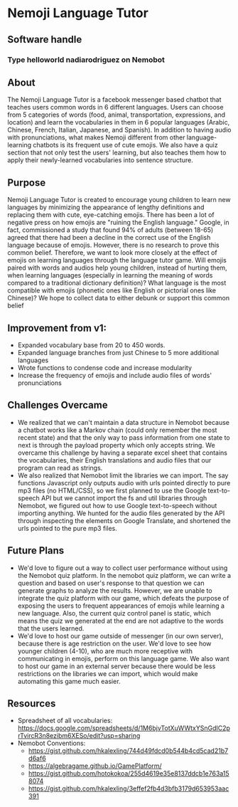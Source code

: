# Nemoji Language Tutor

## Software handle
### Type helloworld nadiarodriguez on Nemobot

## About
The Nemoji Language Tutor is a facebook messenger based chatbot that teaches users common words in 6 different languages. Users can choose from 5 categories of words (food, animal, transportation, expressions, and location) and learn the vocabularies in them in 6 popular languages (Arabic, Chinese, French, Italian, Japanese, and Spanish). In addition to having audio with pronunciations, what makes Nemoji different from other language-learning chatbots is its frequent use of cute emojis. We also have a quiz section that not only test the users' learning, but also teaches them how to apply their newly-learned vocabularies into sentence structure.

## Purpose
Nemoji Language Tutor is created to encourage young children to learn new languages by minimizing the appearance of lengthy definitions and replacing them with cute, eye-catching emojis. There has been a lot of negative press on how emojis are "ruining the English language." Google, in fact, commissioned a study that found 94% of adults (between 18-65) agreed that there had been a decline in the correct use of the English language because of emojis. However, there is no research to prove this common belief. Therefore, we want to look more closely at the effect of emojis on learning languages through the language tutor game. Will emojis paired with words and audios help young children, instead of hurting them, when learning languages (especially in learning the meaning of words compared to a traditional dictionary definition)? What language is the most compatible with emojis (phonetic ones like English or pictorial ones like Chinese)? We hope to collect data to either debunk or support this common belief

## Improvement from v1:
   * Expanded vocabulary base from 20 to 450 words. 
   * Expanded language branches from just Chinese to 5 more additional languages
   * Wrote functions to condense code and increase modularity
   * Increase the frequency of emojis and include audio files of words' pronunciations
   
## Challenges Overcame
   * We realized that we can't maintain a data structure in Nemobot because a chatbot works like a Markov chain (could only remember the most recent state) and that the only way to pass information from one state to next is through the payload property which only accepts string. We overcame this challenge by having a separate excel sheet that contains the vocabularies, their English translations and audio files that our program can read as strings.
   * We also realized that Nemobot limit the libraries we can import. The say functions Javascript only outputs audio with urls pointed directly to pure mp3 files (no HTML/CSS), so we first planned to use the Google text-to-speech API but we cannot import the fs and util libraries through Nemobot, we figured out how to use Google text-to-speech without importing anything. We hunted for the audio files generated by the API through inspecting the elements on Google Translate, and shortened the urls pointed to the pure mp3 files. 
   
## Future Plans
   * We'd love to figure out a way to collect user performance without using the Nemobot quiz platform. In the nemobot quiz platform, we can write a question and based on user's response to that question we can generate graphs to analyze the results. However, we are unable to integrate the quiz platform with our game, which defeats the purpose of exposing the users to frequent appearances of emojis while learning a new language. Also, the current quiz control panel is static, which means the quiz we generated at the end are not adaptive to the words that the users learned.
   * We'd love to host our game outside of messenger (in our own server), because there is age restriction on the user. We'd love to see how younger children (4-10), who are much more receptive with communicating in emojis, perform on this language game. We also want to host our game in an external server because there would be less restrictions on the libraries we can import, which would make automating this game much easier.
   
## Resources
   * Spreadsheet of all vocabularies: https://docs.google.com/spreadsheets/d/1M6bjvTotXuWWtxYSnGdIC2prTvircR3n8ezibm6XESo/edit?usp=sharing
   * Nemobot Conventions: 
       * https://gist.github.com/hkalexling/744d49fdcd0b544b4cd5cad21b7d6af6
       * https://algebragame.github.io/GamePlatform/
       * https://gist.github.com/hotokokoa/255d4619e35e8137ddcb1e763a158074
       * https://gist.github.com/hkalexling/3effef2fb4d3bfb3179d653953aac391
